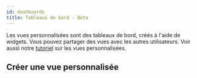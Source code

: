 ```yaml
---
id: dashboards
title: Tableaux de bord - Beta
---
```


Les vues personnalisées sont des tableaux de bord, créés à l'aide de widgets. Vous pouvez partager des vues avec les autres utilisateurs. Voir aussi notre [tutoriel](../getting-started/create-custom-view.md) sur les vues personnalisées.

## Créer une vue personnalisée
 

